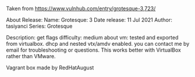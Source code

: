 Taken from https://www.vulnhub.com/entry/grotesque-3,723/

About Release:
    Name: Grotesque: 3 
    Date release: 11 Jul 2021
    Author: tasiyanci
    Series: Grotesque

Description:
    get flags difficulty: medium
    about vm: tested and exported from virtualbox. dhcp and nested vtx/amdv enabled. you can contact me by email for troubleshooting or questions.
    This works better with VirtualBox rather than VMware. 

Vagrant box made by RedHatAugust

